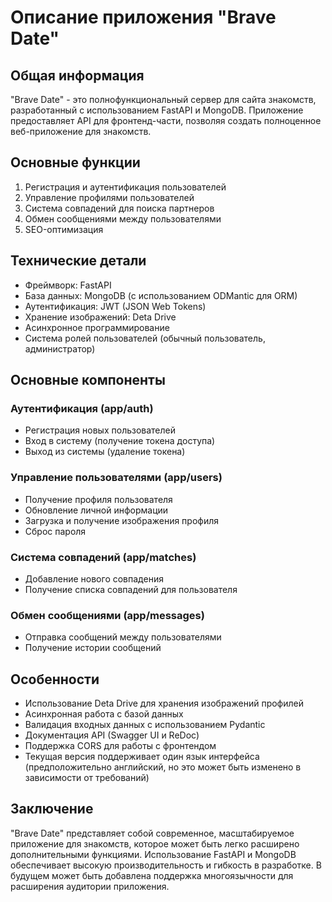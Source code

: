 # Описание приложения "Brave Date"

## Общая информация

"Brave Date" - это полнофункциональный сервер для сайта знакомств, разработанный с использованием FastAPI и MongoDB. Приложение предоставляет API для фронтенд-части, позволяя создать полноценное веб-приложение для знакомств.

## Основные функции

1. Регистрация и аутентификация пользователей
2. Управление профилями пользователей
3. Система совпадений для поиска партнеров
4. Обмен сообщениями между пользователями
5. SEO-оптимизация

## Технические детали

- Фреймворк: FastAPI
- База данных: MongoDB (с использованием ODMantic для ORM)
- Аутентификация: JWT (JSON Web Tokens)
- Хранение изображений: Deta Drive
- Асинхронное программирование
- Система ролей пользователей (обычный пользователь, администратор)

## Основные компоненты

### Аутентификация (app/auth)

- Регистрация новых пользователей
- Вход в систему (получение токена доступа)
- Выход из системы (удаление токена)

### Управление пользователями (app/users)

- Получение профиля пользователя
- Обновление личной информации
- Загрузка и получение изображения профиля
- Сброс пароля

### Система совпадений (app/matches)

- Добавление нового совпадения
- Получение списка совпадений для пользователя

### Обмен сообщениями (app/messages)

- Отправка сообщений между пользователями
- Получение истории сообщений

## Особенности

- Использование Deta Drive для хранения изображений профилей
- Асинхронная работа с базой данных
- Валидация входных данных с использованием Pydantic
- Документация API (Swagger UI и ReDoc)
- Поддержка CORS для работы с фронтендом
- Текущая версия поддерживает один язык интерфейса (предположительно английский, но это может быть изменено в зависимости от требований)

## Заключение

"Brave Date" представляет собой современное, масштабируемое приложение для знакомств, которое может быть легко расширено дополнительными функциями. Использование FastAPI и MongoDB обеспечивает высокую производительность и гибкость в разработке. В будущем может быть добавлена поддержка многоязычности для расширения аудитории приложения.
